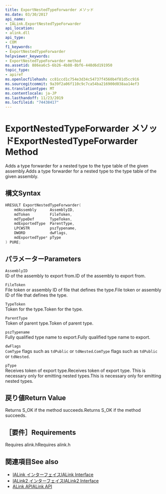 ```yaml
---
title: ExportNestedTypeForwarder メソッド
ms.date: 03/30/2017
api_name:
- IALink.ExportNestedTypeForwarder
api_location:
- alink.dll
api_type:
- COM
f1_keywords:
- ExportNestedTypeForwarder
helpviewer_keywords:
- ExportNestedTypeForwarder method
ms.assetid: 886ea6c5-6b26-4b88-8bf6-448d6d191950
topic_type:
- apiref
ms.openlocfilehash: cc81ccd1c754e3d34c54737f4560b4f81d5cc916
ms.sourcegitcommit: 9a39f2a06f110c9c7ca54ba216900d038aa14ef3
ms.translationtype: MT
ms.contentlocale: ja-JP
ms.lasthandoff: 11/23/2019
ms.locfileid: "74438417"
---
```

# <a name="exportnestedtypeforwarder-method"></a><span data-ttu-id="15f31-102">ExportNestedTypeForwarder メソッド</span><span class="sxs-lookup"><span data-stu-id="15f31-102">ExportNestedTypeForwarder Method</span></span>
<span data-ttu-id="15f31-103">Adds a type forwarder for a nested type to the type table of the given assembly.</span><span class="sxs-lookup"><span data-stu-id="15f31-103">Adds a type forwarder for a nested type to the type table of the given assembly.</span></span>  
  
## <a name="syntax"></a><span data-ttu-id="15f31-104">構文</span><span class="sxs-lookup"><span data-stu-id="15f31-104">Syntax</span></span>  
  
```cpp  
HRESULT ExportNestedTypeForwarder(  
    mdAssembly      AssemblyID,  
    mdToken         FileToken,  
    mdTypeDef       TypeToken,  
    mdExportedType  ParentType,  
    LPCWSTR         pszTypename,  
    DWORD           dwFlags,  
    mdExportedType* pType  
) PURE;  
```  
  
## <a name="parameters"></a><span data-ttu-id="15f31-105">パラメーター</span><span class="sxs-lookup"><span data-stu-id="15f31-105">Parameters</span></span>  
 `AssemblyID`  
 <span data-ttu-id="15f31-106">ID of the assembly to export from.</span><span class="sxs-lookup"><span data-stu-id="15f31-106">ID of the assembly to export from.</span></span>  
  
 `FileToken`  
 <span data-ttu-id="15f31-107">File token or assembly ID of file that defines the type.</span><span class="sxs-lookup"><span data-stu-id="15f31-107">File token or assembly ID of file that defines the type.</span></span>  
  
 `TypeToken`  
 <span data-ttu-id="15f31-108">Token for the type.</span><span class="sxs-lookup"><span data-stu-id="15f31-108">Token for the type.</span></span>  
  
 `ParentType`  
 <span data-ttu-id="15f31-109">Token of parent type.</span><span class="sxs-lookup"><span data-stu-id="15f31-109">Token of parent type.</span></span>  
  
 `pszTypename`  
 <span data-ttu-id="15f31-110">Fully qualified type name to export.</span><span class="sxs-lookup"><span data-stu-id="15f31-110">Fully qualified type name to export.</span></span>  
  
 `dwFlags`  
 <span data-ttu-id="15f31-111">`ComType` flags such as `tdPublic` or `tdNested`.</span><span class="sxs-lookup"><span data-stu-id="15f31-111">`ComType` flags such as `tdPublic` or `tdNested`.</span></span>  
  
 `pType`  
 <span data-ttu-id="15f31-112">Receives token of export type.</span><span class="sxs-lookup"><span data-stu-id="15f31-112">Receives token of export type.</span></span> <span data-ttu-id="15f31-113">This is necessary only for emitting nested types.</span><span class="sxs-lookup"><span data-stu-id="15f31-113">This is necessary only for emitting nested types.</span></span>  
  
## <a name="return-value"></a><span data-ttu-id="15f31-114">戻り値</span><span class="sxs-lookup"><span data-stu-id="15f31-114">Return Value</span></span>  
 <span data-ttu-id="15f31-115">Returns S_OK if the method succeeds.</span><span class="sxs-lookup"><span data-stu-id="15f31-115">Returns S_OK if the method succeeds.</span></span>  
  
## <a name="requirements"></a><span data-ttu-id="15f31-116">［要件］</span><span class="sxs-lookup"><span data-stu-id="15f31-116">Requirements</span></span>  
 <span data-ttu-id="15f31-117">Requires alink.h</span><span class="sxs-lookup"><span data-stu-id="15f31-117">Requires alink.h</span></span>  
  
## <a name="see-also"></a><span data-ttu-id="15f31-118">関連項目</span><span class="sxs-lookup"><span data-stu-id="15f31-118">See also</span></span>

- [<span data-ttu-id="15f31-119">IALink インターフェイス</span><span class="sxs-lookup"><span data-stu-id="15f31-119">IALink Interface</span></span>](ialink-interface.md)
- [<span data-ttu-id="15f31-120">IALink2 インターフェイス</span><span class="sxs-lookup"><span data-stu-id="15f31-120">IALink2 Interface</span></span>](ialink2-interface.md)
- [<span data-ttu-id="15f31-121">ALink API</span><span class="sxs-lookup"><span data-stu-id="15f31-121">ALink API</span></span>](index.md)
